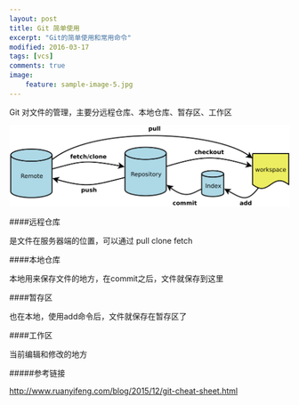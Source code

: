 ```yaml
---
layout: post
title: Git 简单使用 
excerpt: "Git的简单使用和常用命令"
modified: 2016-03-17
tags: [vcs]
comments: true
image:
    feature: sample-image-5.jpg
---
```



Git 对文件的管理，主要分远程仓库、本地仓库、暂存区、工作区

![git flow](../images/git_flow.png)


####远程仓库

是文件在服务器端的位置，可以通过 pull clone fetch

####本地仓库

本地用来保存文件的地方，在commit之后，文件就保存到这里


####暂存区

也在本地，使用add命令后，文件就保存在暂存区了

####工作区

当前编辑和修改的地方





#####参考链接

<http://www.ruanyifeng.com/blog/2015/12/git-cheat-sheet.html>
